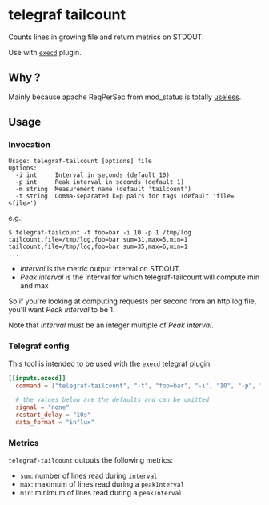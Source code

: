 # telegraf tailcount

Counts lines in growing file and return metrics on STDOUT.

Use with [`execd`](https://github.com/influxdata/telegraf/tree/master/plugins/inputs/execd) plugin.

## Why ?

Mainly because apache ReqPerSec from mod_status is totally [useless](https://stackoverflow.com/questions/4630654/apache2-server-status-reported-value-for-requests-sec-is-wrong-what-am-i-doi).

## Usage

### Invocation

```
Usage: telegraf-tailcount [options] file
Options:
  -i int     Interval in seconds (default 10)
  -p int     Peak interval in seconds (default 1)
  -m string  Measurement name (default 'tailcount')
  -t string  Comma-separated k=p pairs for tags (default 'file=<file>')
```

e.g.:

```
$ telegraf-tailcount -t foo=bar -i 10 -p 1 /tmp/log
tailcount,file=/tmp/log,foo=bar sum=31,max=5,min=1
tailcount,file=/tmp/log,foo=bar sum=35,max=6,min=1
...
```

- _Interval_ is the metric output interval on STDOUT.
- _Peak interval_ is the interval for which telegraf-tailcount will compute min
  and max

So if you're looking at computing requests per second from an http log file,
you'll want _Peak interval_ to be 1.

Note that _Interval_ must be an integer multiple of _Peak interval_.

### Telegraf config

This tool is intended to be used with the 
[`execd` telegraf plugin](https://github.com/influxdata/telegraf/tree/master/plugins/inputs/execd).

```toml
[[inputs.execd]]
  command = ["telegraf-tailcount", "-t", "foo=bar", "-i", "10", "-p", "1", "/tmp/log"]

  # the values below are the defaults and can be omitted
  signal = "none"
  restart_delay = "10s"
  data_format = "influx"
```

### Metrics

`telegraf-tailcount` outputs the following metrics:

- `sum`: number of lines read during `interval`
- `max`: maximum of lines read during a `peakInterval`
- `min`: minimum of lines read during a `peakInterval`